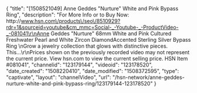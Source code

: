 {
    "title": "[1508521049] Anne Geddes \"Nurture\" White and Pink Bypass Ring",
    "description": "For More Info or to Buy Now: http:\/\/www.hsn.com\/products\/seo\/8510929?rdr=1&sourceid=youtube&cm_mmc=Social-_-Youtube-_-ProductVideo-_-081041\r\nAnne Geddes \"Nurture\" 68mm White and Pink Cultured Freshwater Pearl and White Zircon DiamondAccented Sterling Silver Bypass Ring \nGrow a jewelry collection that glows with distinctive pieces. This...\r\nPrices shown on the previously recorded video may not represent the current price.  View hsn.com to view the current selling price. HSN Item #081041",
    "channelid": "123179144",
    "videoid": "123178520",
    "date_created": "1508220410",
    "date_modified": "1508372595",
    "type": "captivate",
    "layout": "channelVideo",
    "url": "\/hsn-network\/anne-geddes-nurture-white-and-pink-bypass-ring\/123179144-123178520"
}